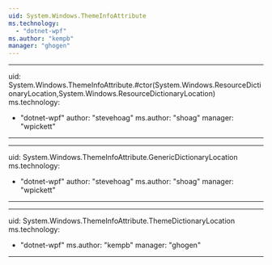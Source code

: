 ```yaml
---
uid: System.Windows.ThemeInfoAttribute
ms.technology: 
  - "dotnet-wpf"
ms.author: "kempb"
manager: "ghogen"
---
```


---
uid: System.Windows.ThemeInfoAttribute.#ctor(System.Windows.ResourceDictionaryLocation,System.Windows.ResourceDictionaryLocation)
ms.technology: 
  - "dotnet-wpf"
author: "stevehoag"
ms.author: "shoag"
manager: "wpickett"
---

---
uid: System.Windows.ThemeInfoAttribute.GenericDictionaryLocation
ms.technology: 
  - "dotnet-wpf"
author: "stevehoag"
ms.author: "shoag"
manager: "wpickett"
---

---
uid: System.Windows.ThemeInfoAttribute.ThemeDictionaryLocation
ms.technology: 
  - "dotnet-wpf"
ms.author: "kempb"
manager: "ghogen"
---
